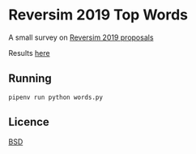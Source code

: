 # Reversim 2019 Top Words

A small survey on [Reversim 2019 proposals](https://summit2019.reversim.com/proposals)

Results [here](words.txt)

## Running

    pipenv run python words.py


## Licence

[BSD](LICENCE.txt)
